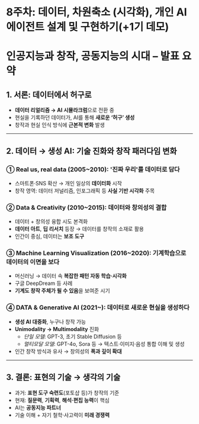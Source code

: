 # 8주차: 데이터, 차원축소 (시각화), 개인 AI 에이전트 설계 및 구현하기(+1기 데모)
# 인공지능과 창작, 공동지능의 시대 – 발표 요약

## 1. 서론: 데이터에서 허구로
- **데이터 리얼리즘 → AI 시뮬라크럼**으로 전환 중  
- 현실을 기록하던 데이터가, AI를 통해 **새로운 ‘허구’ 생성**  
- 창작과 현실 인식 방식에 **근본적 변화** 발생

---

## 2. 데이터 → 생성 AI: 기술 진화와 창작 패러다임 변화

### ① Real us, real data (2005~2010): '진짜 우리'를 데이터로 담다
- 스마트폰·SNS 확산 → 개인 일상의 **데이터화** 시작  
- 창작 영역: 데이터 저널리즘, 인포그래픽 등 **사실 기반 시각화** 주목

### ② Data & Creativity (2010~2015): 데이터와 창의성의 결합
- 데이터 + 창의성 융합 시도 본격화  
- **데이터 아트**, **딥 리서치** 등장 → 데이터를 창작의 소재로 활용  
- 인간이 중심, 데이터는 **보조 도구**

### ③ Machine Learning Visualization (2016~2020): 기계학습으로 데이터의 이면을 보다
- 머신러닝 → 데이터 속 **복잡한 패턴 자동 학습·시각화**  
- 구글 DeepDream 등 사례  
- **기계도 창작 주체가 될 수 있음**을 보여준 시기

### ④ DATA & Generative AI (2021~): 데이터로 새로운 현실을 생성하다
- **생성 AI 대중화**, 누구나 창작 가능  
- **Unimodality → Multimodality** 진화  
  - *단일 모델*: GPT-3, 초기 Stable Diffusion 등  
  - *멀티모달 모델*: GPT-4o, Sora 등 → 텍스트·이미지·음성 통합 이해 및 생성  
- 인간 창작 방식과 유사 → 창의성의 **폭과 깊이 확대**

---

## 3. 결론: 표현의 기술 → 생각의 기술
- 과거: **표현 도구 숙련도**(포토샵 등)가 창작의 기준  
- 현재: **질문력**, **기획력**, **해석·편집 능력**이 핵심  
- AI는 **공동지능 파트너**  
- 기술 이해 + 자기 철학·사고력이 **미래 경쟁력**
